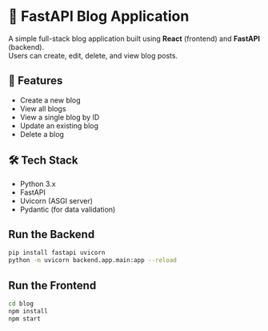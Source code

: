 # 📝 FastAPI Blog Application

A simple full-stack blog application built using **React** (frontend) and **FastAPI** (backend).  
Users can create, edit, delete, and view blog posts.

## 🚀 Features

- Create a new blog
- View all blogs
- View a single blog by ID
- Update an existing blog
- Delete a blog

## 🛠 Tech Stack

- Python 3.x
- FastAPI
- Uvicorn (ASGI server)
- Pydantic (for data validation)

## Run the Backend
```bash
pip install fastapi uvicorn
python -m uvicorn backend.app.main:app --reload
```
## Run the Frontend
```bash
cd blog
npm install
npm start

```
